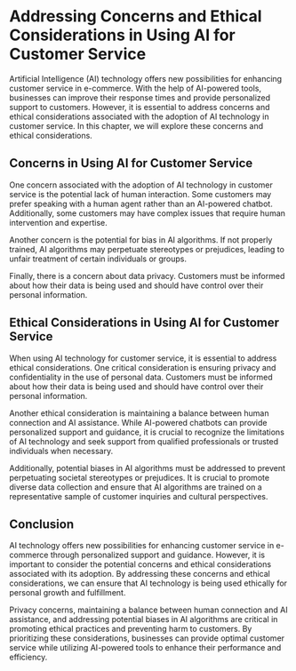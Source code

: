 Addressing Concerns and Ethical Considerations in Using AI for Customer Service
==============================================================================================================================

Artificial Intelligence (AI) technology offers new possibilities for enhancing customer service in e-commerce. With the help of AI-powered tools, businesses can improve their response times and provide personalized support to customers. However, it is essential to address concerns and ethical considerations associated with the adoption of AI technology in customer service. In this chapter, we will explore these concerns and ethical considerations.

Concerns in Using AI for Customer Service
-----------------------------------------

One concern associated with the adoption of AI technology in customer service is the potential lack of human interaction. Some customers may prefer speaking with a human agent rather than an AI-powered chatbot. Additionally, some customers may have complex issues that require human intervention and expertise.

Another concern is the potential for bias in AI algorithms. If not properly trained, AI algorithms may perpetuate stereotypes or prejudices, leading to unfair treatment of certain individuals or groups.

Finally, there is a concern about data privacy. Customers must be informed about how their data is being used and should have control over their personal information.

Ethical Considerations in Using AI for Customer Service
-------------------------------------------------------

When using AI technology for customer service, it is essential to address ethical considerations. One critical consideration is ensuring privacy and confidentiality in the use of personal data. Customers must be informed about how their data is being used and should have control over their personal information.

Another ethical consideration is maintaining a balance between human connection and AI assistance. While AI-powered chatbots can provide personalized support and guidance, it is crucial to recognize the limitations of AI technology and seek support from qualified professionals or trusted individuals when necessary.

Additionally, potential biases in AI algorithms must be addressed to prevent perpetuating societal stereotypes or prejudices. It is crucial to promote diverse data collection and ensure that AI algorithms are trained on a representative sample of customer inquiries and cultural perspectives.

Conclusion
----------

AI technology offers new possibilities for enhancing customer service in e-commerce through personalized support and guidance. However, it is important to consider the potential concerns and ethical considerations associated with its adoption. By addressing these concerns and ethical considerations, we can ensure that AI technology is being used ethically for personal growth and fulfillment.

Privacy concerns, maintaining a balance between human connection and AI assistance, and addressing potential biases in AI algorithms are critical in promoting ethical practices and preventing harm to customers. By prioritizing these considerations, businesses can provide optimal customer service while utilizing AI-powered tools to enhance their performance and efficiency.
